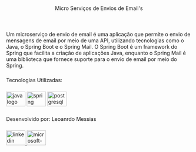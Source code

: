<br clear="both">

<p align="center">Micro Serviços de Envios de Email's</p>

###

<br clear="both">

<p align="left">Um microserviço de envio de email é uma aplicação que permite o envio de mensagens de email por meio de uma API, utilizando tecnologias como o Java, o Spring Boot e o Spring Mail.  O Spring Boot é um framework do Spring que facilita a criação de aplicações Java, enquanto o Spring Mail é uma biblioteca que fornece suporte para o envio de email por meio do Spring.</p>

###

<p align="left">Tecnologias Utilizadas:</p>

###

<div align="left">
  <img src="https://cdn.jsdelivr.net/gh/devicons/devicon/icons/java/java-original.svg" height="40" width="52" alt="java logo"  />
  <img src="https://cdn.jsdelivr.net/gh/devicons/devicon/icons/spring/spring-original.svg" height="40" width="52" alt="spring logo"  />
  <img src="https://cdn.jsdelivr.net/gh/devicons/devicon/icons/postgresql/postgresql-original.svg" height="40" width="52" alt="postgresql logo"  />
</div>

###

<p align="left">Desenvolvido por: Leoanrdo Messias</p>

###

<div align="left">
  <a href="https://www.linkedin.com/in/leonardo-messias-6187a119b/" target="_blank">
    <img src="https://raw.githubusercontent.com/maurodesouza/profile-readme-generator/master/src/assets/icons/social/linkedin/default.svg" width="52" height="40" alt="linkedin logo"  />
  </a>
  <a href="leonardo.messias@hotmail.com" target="_blank">
    <img src="https://raw.githubusercontent.com/maurodesouza/profile-readme-generator/master/src/assets/icons/social/microsoft-outlook/default.svg" width="52" height="40" alt="microsoft-outlook logo"  />
  </a>
</div>

###
